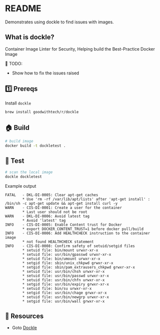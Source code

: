# README

Demonstrates using dockle to find issues with images.  

## What is dockle?

Container Image Linter for Security, Helping build the Best-Practice Docker Image

📝 TODO:

* Show how to fix the issues raised

## 1️⃣ Prereqs

Install `dockle`

```sh
brew install goodwithtech/r/dockle
```

## 🏠 Build

```sh
# build image
docker build -t dockletest .
```

## 🧪 Test

```sh
# scan the local image
dockle dockletest
```

Example output

```log
FATAL   - DKL-DI-0005: Clear apt-get caches
        * Use 'rm -rf /var/lib/apt/lists' after 'apt-get install' : /bin/sh -c apt-get update && apt-get install curl -y
WARN    - CIS-DI-0001: Create a user for the container
        * Last user should not be root
WARN    - DKL-DI-0006: Avoid latest tag
        * Avoid 'latest' tag
INFO    - CIS-DI-0005: Enable Content trust for Docker
        * export DOCKER_CONTENT_TRUST=1 before docker pull/build
INFO    - CIS-DI-0006: Add HEALTHCHECK instruction to the container image
        * not found HEALTHCHECK statement
INFO    - CIS-DI-0008: Confirm safety of setuid/setgid files
        * setuid file: bin/mount urwxr-xr-x
        * setuid file: usr/bin/gpasswd urwxr-xr-x
        * setuid file: bin/umount urwxr-xr-x
        * setgid file: sbin/unix_chkpwd grwxr-xr-x
        * setgid file: sbin/pam_extrausers_chkpwd grwxr-xr-x
        * setuid file: usr/bin/chsh urwxr-xr-x
        * setuid file: usr/bin/passwd urwxr-xr-x
        * setuid file: usr/bin/chfn urwxr-xr-x
        * setgid file: usr/bin/expiry grwxr-xr-x
        * setuid file: bin/su urwxr-xr-x
        * setgid file: usr/bin/chage grwxr-xr-x
        * setuid file: usr/bin/newgrp urwxr-xr-x
        * setgid file: usr/bin/wall grwxr-xr-x
```

## 👀 Resources

* Goto [Dockle](https://github.com/goodwithtech/dockle)  
